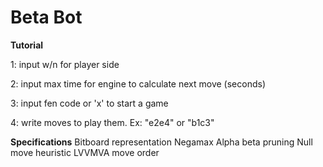 # Beta Bot

**Tutorial**

1: input w/n for player side

2: input max time for engine to calculate next move (seconds)

3: input fen code or 'x' to start a game

4: write moves to play them. Ex: "e2e4" or "b1c3"


**Specifications**
Bitboard representation
Negamax
Alpha beta pruning
Null move heuristic
LVVMVA move order
